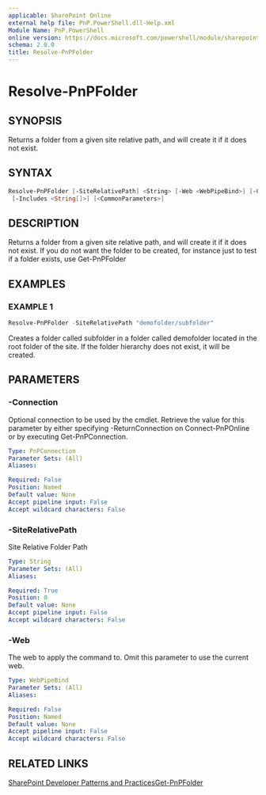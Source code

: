 ```yaml
---
applicable: SharePoint Online
external help file: PnP.PowerShell.dll-Help.xml
Module Name: PnP.PowerShell
online version: https://docs.microsoft.com/powershell/module/sharepoint-pnp/resolve-pnpfolder
schema: 2.0.0
title: Resolve-PnPFolder
---
```


# Resolve-PnPFolder

## SYNOPSIS
Returns a folder from a given site relative path, and will create it if it does not exist.

## SYNTAX

```powershell
Resolve-PnPFolder [-SiteRelativePath] <String> [-Web <WebPipeBind>] [-Connection <PnPConnection>]
 [-Includes <String[]>] [<CommonParameters>]
```

## DESCRIPTION
Returns a folder from a given site relative path, and will create it if it does not exist. If you do not want the folder to be created, for instance just to test if a folder exists, use Get-PnPFolder

## EXAMPLES

### EXAMPLE 1
```powershell
Resolve-PnPFolder -SiteRelativePath "demofolder/subfolder"
```

Creates a folder called subfolder in a folder called demofolder located in the root folder of the site. If the folder hierarchy does not exist, it will be created.

## PARAMETERS

### -Connection
Optional connection to be used by the cmdlet. Retrieve the value for this parameter by either specifying -ReturnConnection on Connect-PnPOnline or by executing Get-PnPConnection.

```yaml
Type: PnPConnection
Parameter Sets: (All)
Aliases:

Required: False
Position: Named
Default value: None
Accept pipeline input: False
Accept wildcard characters: False
```

### -SiteRelativePath
Site Relative Folder Path

```yaml
Type: String
Parameter Sets: (All)
Aliases:

Required: True
Position: 0
Default value: None
Accept pipeline input: False
Accept wildcard characters: False
```

### -Web
The web to apply the command to. Omit this parameter to use the current web.

```yaml
Type: WebPipeBind
Parameter Sets: (All)
Aliases:

Required: False
Position: Named
Default value: None
Accept pipeline input: False
Accept wildcard characters: False
```

## RELATED LINKS

[SharePoint Developer Patterns and Practices](https://aka.ms/sppnp)[Get-PnPFolder](https://github.com/OfficeDev/PnP-PowerShell/blob/master/Documentation/GetPnPFolder.md)